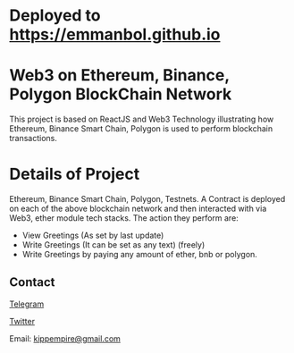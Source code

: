 # Deployed to https://emmanbol.github.io

# Web3 on Ethereum, Binance, Polygon BlockChain Network
This project is based on ReactJS and Web3 Technology illustrating how Ethereum, Binance Smart Chain, Polygon is used to perform 
blockchain transactions.

# Details of Project
Ethereum, Binance Smart Chain, Polygon, Testnets.
A Contract is deployed on each of the above blockchain network and then interacted with via Web3, ether module tech stacks.
The action they perform are:
- View Greetings (As set by last update)
- Write Greetings (It can be set as any text) (freely)
- Write Greetings by paying any amount of ether, bnb or polygon.

## Contact
[Telegram](https://t.me/sir_bee)

[Twitter](https://twitter.com/BoluAdegbola1)

Email: kippempire@gmail.com
